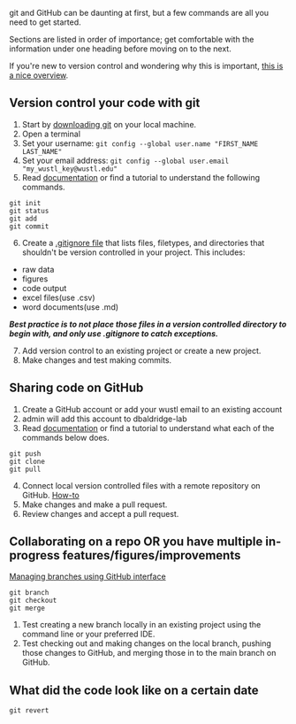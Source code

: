 git and GitHub can be daunting at first, but a few commands are all you need to get started. 

Sections are listed in order of importance; get comfortable with the information under one heading before moving on to the next. 

If you're new to version control and wondering why this is important, [this is a nice overview](https://journals.plos.org/ploscompbiol/article?id=10.1371/journal.pcbi.1004668).

## Version control your code with git
1. Start by [downloading git](https://git-scm.com/downloads) on your local machine.
2. Open a terminal
3. Set your username: `git config --global user.name "FIRST_NAME LAST_NAME"`
4. Set your email address: `git config --global user.email "my_wustl_key@wustl.edu"`
5. Read [documentation](https://git-scm.com/docs) or find a tutorial to understand the following commands.
```
git init
git status
git add
git commit
```
6. Create a [.gitignore file](https://docs.github.com/en/get-started/getting-started-with-git/ignoring-files) that lists files, filetypes, and directories that shouldn't be version controlled in your project. This includes:
- raw data
- figures
- code output
- excel files(use .csv)
- word documents(use .md)
  
***Best practice is to not place those files in a version controlled directory to begin with, and only use .gitignore to catch exceptions.***

7. Add version control to an existing project or create a new project. 
8. Make changes and test making commits.

## Sharing code on GitHub
1. Create a GitHub account or add your wustl email to an existing account
2. admin will add this account to dbaldridge-lab
3. Read [documentation](https://git-scm.com/docs) or find a tutorial to understand what each of the commands below does.
```
git push
git clone
git pull
```
4. Connect local version controlled files with a remote repository on GitHub. [How-to](https://docs.github.com/en/get-started/getting-started-with-git/managing-remote-repositories)
5. Make changes and make a pull request.
6. Review changes and accept a pull request.

## Collaborating on a repo OR you have multiple in-progress features/figures/improvements
[Managing branches using GitHub interface](https://docs.github.com/en/get-started/start-your-journey/hello-world)
```
git branch
git checkout
git merge
```
1. Test creating a new branch locally in an existing project using the command line or your preferred IDE.
2. Test checking out and making changes on the local branch, pushing those changes to GitHub, and merging those in to the main branch on GitHub.

## What did the code look like on a certain date
```
git revert
```


